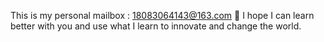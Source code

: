 
This is my personal mailbox : 18083064143@163.com
🤡
I hope I can learn better with you and use what I learn to innovate and change the world.
